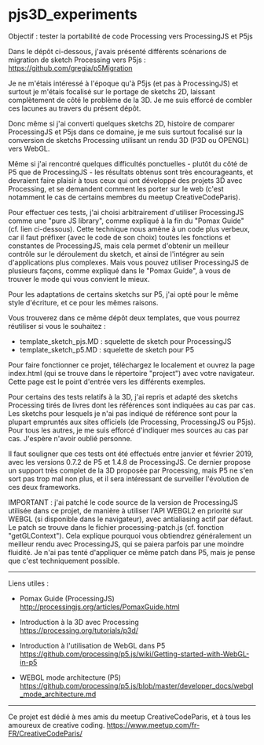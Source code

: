 # pjs3D_experiments
Objectif : tester la portabilité de code Processing vers ProcessingJS et P5js

Dans le dépôt ci-dessous, j'avais présenté différents scénarions de migration de sketch Processing vers P5js :
https://github.com/gregja/p5Migration

Je ne m'étais intéressé à l'époque qu'à P5js (et pas à ProcessingJS) et surtout je m'étais focalisé sur le portage de sketchs 2D, laissant complètement de côté le problème de la 3D. Je me suis efforcé de combler ces lacunes au travers du présent dépôt.

Donc même si j'ai converti quelques sketchs 2D, histoire de comparer ProcessingJS et P5js dans ce domaine, je me suis surtout focalisé sur la conversion de sketchs Processing utilisant un rendu 3D (P3D ou OPENGL) vers WebGL.

Même si j'ai rencontré quelques difficultés ponctuelles - plutôt du côté de P5 que de ProcessingJS - les résultats obtenus sont très encourageants, et devraient faire plaisir à tous ceux qui ont développé des projets 3D avec Processing, et se demandent comment les porter sur le web (c'est notamment le cas de certains membres du meetup CreativeCodeParis). 

Pour effectuer ces tests, j'ai choisi arbitrairement d'utiliser ProcessingJS comme une "pure JS library", comme expliqué à la fin du "Pomax Guide" (cf. lien ci-dessous). Cette technique nous amène à un code plus verbeux, car il faut préfixer (avec le code de son choix) toutes les fonctions et constantes de ProcessingJS, mais cela permet d'obtenir un meilleur contrôle sur le déroulement du sketch, et ainsi de l'intégrer au sein d'applications plus complexes.
Mais vous pouvez utiliser ProcessingJS de plusieurs façons, comme expliqué dans le "Pomax Guide", à vous de
trouver le mode qui vous convient le mieux.

Pour les adaptations de certains sketchs sur P5, j'ai opté pour le même style d'écriture, et ce pour les mêmes raisons.

Vous trouverez dans ce même dépôt deux templates, que vous pourrez réutiliser si vous le souhaitez :
- template_sketch_pjs.MD : squelette de sketch pour ProcessingJS
- template_sketch_p5.MD : squelette de sketch pour P5

Pour faire fonctionner ce projet, téléchargez le localement et ouvrez la page index.html (qui se trouve dans le répertoire "project") avec votre navigateur. Cette page est le point d'entrée vers les différents exemples.

Pour certains des tests relatifs à la 3D, j'ai repris et adapté des sketchs Processing tirés de livres dont les références sont indiquées au cas par cas. Les sketchs pour lesquels je n'ai pas indiqué de référence sont pour la
plupart empruntés aux sites officiels (de Processing, ProcessingJS ou P5js). Pour tous les autres, je me suis efforcé d'indiquer mes sources au cas par cas. J'espère n'avoir oublié personne.

Il faut souligner que ces tests ont été effectués entre janvier et février 2019, avec les versions 0.7.2 de P5 et 1.4.8 de ProcessingJS. Ce dernier propose un support très complet de la 3D proposée par Processing, mais P5 ne s'en sort pas trop mal non plus, et il sera intéressant de surveiller l'évolution de ces deux frameworks.

IMPORTANT : j'ai patché le code source de la version de ProcessingJS utilisée dans ce projet, de manière à utiliser l'API WEBGL2 en priorité sur WEBGL (si disponible dans le navigateur), avec antialiasing actif par défaut. Le patch se trouve dans le fichier processing-patch.js (cf. fonction "getGLContext"). Cela explique pourquoi vous obtiendrez généralement un meilleur rendu avec ProcessingJS, qui se paiera parfois par une moindre fluidité. Je n'ai pas tenté d'appliquer ce même patch dans P5, mais je pense que c'est techniquement possible.

-----------
Liens utiles :

- Pomax Guide (ProcessingJS)
http://processingjs.org/articles/PomaxGuide.html

- Introduction à la 3D avec Processing
https://processing.org/tutorials/p3d/

- Introduction à l'utilisation de WebGL dans P5</a><br>
https://github.com/processing/p5.js/wiki/Getting-started-with-WebGL-in-p5

- WEBGL mode architecture (P5)
https://github.com/processing/p5.js/blob/master/developer_docs/webgl_mode_architecture.md

----------

Ce projet est dédié à mes amis du meetup CreativeCodeParis, et à tous les amoureux de creative coding.
https://www.meetup.com/fr-FR/CreativeCodeParis/

